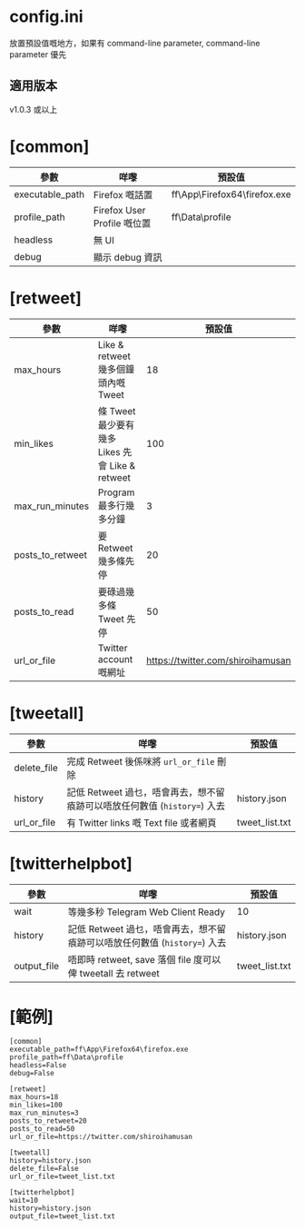 # config.ini
放置預設值嘅地方，如果有 command-line parameter, command-line parameter 優先

## 適用版本
v1.0.3 或以上

# [common]
| 參數              | 咩嚟            | 預設值                       |
|-------------------|----------------|------------------------------|
| executable_path | Firefox 嘅話置 | ff\App\Firefox64\firefox.exe |
| profile_path | Firefox User Profile 嘅位置 | ff\Data\profile |
| headless | 無 UI |     |
| debug | 顯示 debug 資訊 |     |

>

# [retweet]
| 參數        | 咩嚟                               | 預設值 |
|-------------|-----------------------------------|--------|
| max_hours | Like & retweet 幾多個鐘頭內嘅 Tweet | 18    |
| min_likes | 條 Tweet 最少要有幾多 Likes 先會 Like & retweet | 100    |
| max_run_minutes | Program 最多行幾多分鐘 | 3    |
| posts_to_retweet | 要 Retweet 幾多條先停 | 20    |
| posts_to_read | 要碌過幾多條 Tweet 先停 | 50    |
| url_or_file | Twitter account 嘅網址 | https://twitter.com/shiroihamusan    |

>

# [tweetall]
| 參數        | 咩嚟                               | 預設值 |
|-------------|-----------------------------------|--------|
| delete_file | 完成 Retweet 後係咪將 `url_or_file` 刪除 |     |
| history | 記低 Retweet 過乜，唔會再去，想不留㾗跡可以唔放任何數值 (`history=`) 入去 | history.json |
| url_or_file | 有 Twitter links 嘅 Text file 或者網頁 | tweet_list.txt |

>

# [twitterhelpbot]
| 參數        | 咩嚟                               | 預設值 |
|-------------|-----------------------------------|--------|
| wait | 等幾多秒 Telegram Web Client Ready | 10    |
| history | 記低 Retweet 過乜，唔會再去，想不留㾗跡可以唔放任何數值 (`history=`) 入去 | history.json |
| output_file | 唔即時 retweet, save 落個 file 度可以俾 tweetall 去 retweet | tweet_list.txt |

>

# [範例]
```
[common]
executable_path=ff\App\Firefox64\firefox.exe
profile_path=ff\Data\profile
headless=False
debug=False

[retweet]
max_hours=18
min_likes=100
max_run_minutes=3
posts_to_retweet=20
posts_to_read=50
url_or_file=https://twitter.com/shiroihamusan

[tweetall]
history=history.json
delete_file=False
url_or_file=tweet_list.txt

[twitterhelpbot]
wait=10
history=history.json
output_file=tweet_list.txt
```